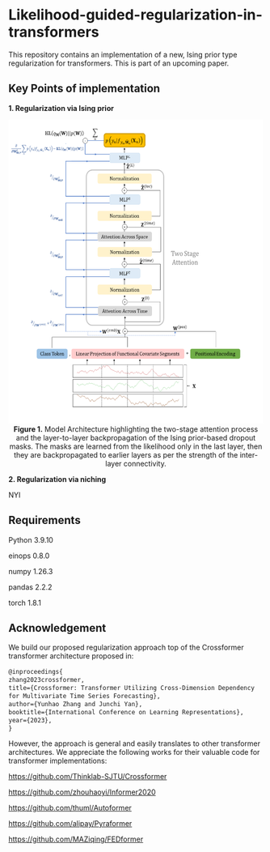 # Likelihood-guided-regularization-in-transformers

This repository contains an implementation of a new, Ising prior type regularization for transformers. This is part of an upcoming paper. 

## Key Points of implementation

**1. Regularization via Ising prior**

<p align="center">
  <img src="./pic/LBRT.png" height="600" alt="Model Architecture" />
  <br>
  <b>Figure 1.</b> Model Architecture highlighting the two-stage attention process and the layer-to-layer backpropagation of the Ising prior-based dropout masks. The masks are learned from the likelihood only in the last layer, then they are backpropagated to earlier layers as per the strength of the inter-layer connectivity.
</p>

**2. Regularization via niching**

NYI

## Requirements

Python 3.9.10

einops 0.8.0

numpy 1.26.3

pandas 2.2.2

torch 1.8.1


## Acknowledgement

We build our proposed regularization approach top of the Crossformer transformer architecture proposed in:
```
@inproceedings{
zhang2023crossformer,
title={Crossformer: Transformer Utilizing Cross-Dimension Dependency for Multivariate Time Series Forecasting},
author={Yunhao Zhang and Junchi Yan},
booktitle={International Conference on Learning Representations},
year={2023},
}
```
However, the approach is general and easily translates to other transformer architectures. We appreciate the following works for their valuable code for transformer implementations:

https://github.com/Thinklab-SJTU/Crossformer

https://github.com/zhouhaoyi/Informer2020

https://github.com/thuml/Autoformer

https://github.com/alipay/Pyraformer

https://github.com/MAZiqing/FEDformer
